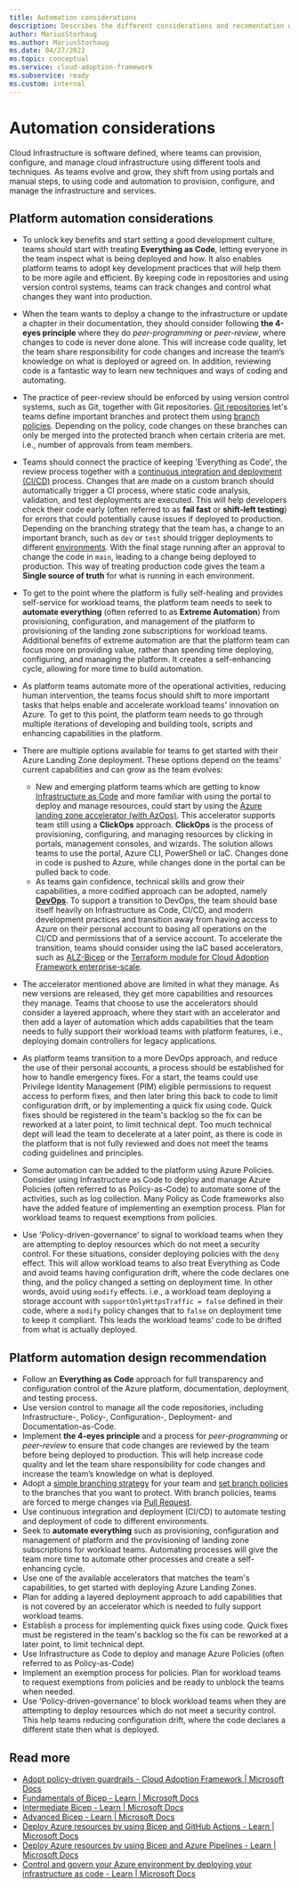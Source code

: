 ```yaml
---
title: Automation considerations
description: Describes the different considerations and recomentation when automating deployment of Azure Landing Zone and platform services
author: MariusStorhaug
ms.author: MariusStorhaug
ms.date: 04/27/2022
ms.topic: conceptual
ms.service: cloud-adoption-framework
ms.subservice: ready
ms.custom: internal
---
```


# Automation considerations

Cloud Infrastructure is software defined, where teams can provision, configure, and manage cloud infrastructure using
different tools and techniques. As teams evolve and grow, they shift from using portals and manual steps,
to using code and automation to provision, configure, and manage the infrastructure and services.

## Platform automation considerations

- To unlock key benefits and start setting a good development culture, teams should start with treating **Everything as Code**,
letting everyone in the team inspect what is being deployed and how. It also enables platform teams to adopt key
development practices that will help them to be more agile and efficient. By keeping code in repositories and using version
control systems, teams can track changes and control what changes they want into production.

- When the team wants to deploy a change to the infrastructure or update a chapter in their documentation, they should consider following
**the 4-eyes principle** where they do _peer-programming_ or _peer-review_, where changes to code is never done alone. This will increase
code quality, let the team share responsibility for code changes and increase the team’s knowledge on what is deployed or agreed on.
In addition, reviewing code is a fantastic way to learn new techniques and ways of coding and automating.

- The practice of peer-review should be enforced by using version control systems, such as Git, together with Git repositories. [Git repositories](../considerations/development-strategy-development-lifecycle.md#repository-strategy)
let's teams define important branches and protect them using [branch policies](../considerations/development-strategy-development-lifecycle.md#branch-strategy). Depending on the policy, code changes on these branches can only
be merged into the protected branch when certain criteria are met. i.e., number of approvals from team members.

- Teams should connect the practice of keeping 'Everything as Code', the review process together with a [continuous integration and deployment (CI/CD)](../considerations/development-strategy-development-lifecycle.md#automated-builds)
process. Changes that are made on a custom branch should automatically trigger a CI process, where static code analysis, validation, and test deployments
are executed. This will help developers check their code early (often referred to as **fail fast** or **shift-left testing**) for errors that could potentially cause
issues if deployed to production. Depending on the branching strategy that the team has, a change to an important branch, such as `dev` or `test` should
trigger deployments to different [environments](../considerations/environments.md). With the final stage running after an approval to change the code in `main`, leading to a change being
deployed to production. This way of treating production code gives the team a **Single source of truth** for what is running in each environment.

- To get to the point where the platform is fully self-healing and provides self-service for workload teams, the platform team needs to seek to **automate everything**
  (often referred to as **Extreme Automation**) from provisioning, configuration, and management of the platform to provisioning of the landing zone
  subscriptions for workload teams. Additional benefits of extreme automation are that the platform team can focus more on providing value, rather than spending time
  deploying, configuring, and managing the platform. It creates a self-enhancing cycle, allowing for more time to build automation.

- As platform teams automate more of the operational activities, reducing human intervention, the teams focus should shift to more important tasks that helps
enable and accelerate workload teams' innovation on Azure. To get to this point, the platform team needs to go through multiple iterations of developing and
building tools, scripts and enhancing capabilities in the platform.

- There are multiple options available for teams to get started with their Azure Landing Zone deployment. These options depend on the teams' current capabilities
and can grow as the team evolves:
  - New and emerging platform teams which are getting to know [Infrastructure as Code](/azure/architecture/checklist/dev-ops#management) and more familiar with using the portal to deploy and manage resources,
    could start by using the [Azure landing zone accelerator (with AzOps)](\landing-zone\index.md#azure-landing-zone-accelerator). This accelerator
    supports team still using a **ClickOps** approach. **ClickOps** is the process of provisioning, configuring, and managing resources by clicking in portals, management
    consoles, and wizards. The solution allows teams to use the portal, Azure CLI, PowerShell or IaC. Changes done in code is pushed to Azure, while changes done
    in the portal can be pulled back to code.
  - As teams gain confidence, technical skills and grow their capabilities, a more codified approach can be adopted, namely **[DevOps](./devops-principles-and-practices.md)**. To support a transition to
    DevOps, the team should base itself heavily on Infrastructure as Code, CI/CD, and modern development practices and transition away from having access to Azure on their
    personal account to basing all operations on the CI/CD and permissions that of a service account. To accelerate the transition, teams should consider using the IaC
    based accelerators, such as [ALZ-Bicep](https://github.com/Azure/ALZ-Bicep) or the [Terraform module for Cloud Adoption Framework enterprise-scale](../enterprise-scale/terraform-module-caf-enterprise-scale.md).

- The accelerator mentioned above are limited in what they manage. As new versions are released, they get more capabilities and resources they manage. Teams that choose
  to use the accelerators should consider a layered approach, where they start with an accelerator and then add a layer of automation which adds capabilities that the team
  needs to fully support their workload teams with platform features, i.e., deploying domain controllers for legacy applications.

- As platform teams transition to a more DevOps approach, and reduce the use of their personal accounts, a process should be established for how to handle emergency fixes.
  For a start, the teams could use Privilege Identity Management (PIM) eligible permissions to request access to perform fixes, and then later bring this back to code to limit configuration drift,
  or by implementing a quick fix using code. Quick fixes should be registered in the team's backlog so the fix can be reworked at a later point, to limit technical dept. Too much technical
  dept will lead the team to decelerate at a later point, as there is code in the platform that is not fully reviewed and does not meet the teams coding guidelines and principles.

- Some automation can be added to the platform using Azure Policies. Consider using Infrastructure as Code to deploy and manage Azure Policies (often referred to as Policy-as-Code)
  to automate some of the activities, such as log collection. Many Policy as Code frameworks also have the added feature of implementing an exemption process. Plan for workload teams to
  request exemptions from policies.

- Use 'Policy-driven-governance' to signal to workload teams when they are attempting to deploy resources which do not meet a security control. For these situations, consider deploying policies
  with the `deny` effect. This will allow workload teams to also treat Everything as Code and avoid teams having configuration drift, where the code declares one thing, and the policy changed a setting
  on deployment time. In other words, avoid using `modify` effects. i.e., a workload team deploying a storage account with `supportOnlyHttpsTraffic = false` defined in their code, where a `modify` policy
  changes that to `false` on deployment time to keep it compliant. This leads the workload teams' code to be drifted from what is actually deployed.

## Platform automation design recommendation

- Follow an **Everything as Code** approach for full transparency and configuration control of the Azure platform, documentation, deployment, and testing process.
- Use version control to manage all the code repositories, including Infrastructure-, Policy-, Configuration-, Deployment- and Documentation-as-Code.
- Implement **the 4-eyes principle** and a process for _peer-programming_ or _peer-review_ to ensure that code changes are reviewed by the team before being
  deployed to production. This will help increase code quality and let the team share responsibility for code changes and increase the team’s knowledge on what is deployed.
- Adopt a [simple branching strategy](/azure/devops/repos/git/git-branching-guidance) for your team and [set branch policies](/azure/devops/repos/git/branch-policies) to the branches that you want to protect. With branch policies, teams are forced to merge changes via [Pull Request](/azure/devops/repos/git/about-pull-requests).
- Use continuous integration and deployment (CI/CD) to automate testing and deployment of code to different environments.
- Seek to **automate everything** such as provisioning, configuration and management of platform and the provisioning of landing zone subscriptions for workload teams.
  Automating processes will give the team more time to automate other processes and create a self-enhancing cycle.
- Use one of the available accelerators that matches the team's capabilities, to get started with deploying Azure Landing Zones.
- Plan for adding a layered deployment approach to add capabilities that is not covered by an accelerator which is needed to fully support workload teams.
- Establish a process for implementing quick fixes using code. Quick fixes must be registered in the team's backlog so the fix can be reworked at a later point, to limit technical dept.
- Use Infrastructure as Code to deploy and manage Azure Policies (often referred to as Policy-as-Code)
- Implement an exemption process for policies. Plan for workload teams to request exemptions from policies and be ready to unblock the teams when needed.
- Use 'Policy-driven-governance' to block workload teams when they are attempting to deploy resources which do not meet a security control. This help teams reducing configuration
  drift, where the code declares a different state then what is deployed.

## Read more

- [Adopt policy-driven guardrails - Cloud Adoption Framework | Microsoft Docs](https://docs.microsoft.com/azure/cloud-adoption-framework/ready/enterprise-scale/dine-guidance)
- [Fundamentals of Bicep - Learn | Microsoft Docs](https://docs.microsoft.com/learn/paths/fundamentals-bicep/)
- [Intermediate Bicep - Learn | Microsoft Docs](https://docs.microsoft.com/learn/paths/intermediate-bicep/)
- [Advanced Bicep - Learn | Microsoft Docs](https://docs.microsoft.com/learn/paths/advanced-bicep/)
- [Deploy Azure resources by using Bicep and GitHub Actions - Learn | Microsoft Docs](https://docs.microsoft.com/learn/paths/bicep-github-actions/)
- [Deploy Azure resources by using Bicep and Azure Pipelines - Learn | Microsoft Docs](https://docs.microsoft.com/learn/paths/bicep-azure-pipelines/)
- [Control and govern your Azure environment by deploying your infrastructure as code - Learn | Microsoft Docs](https://docs.microsoft.com/learn/modules/control-govern-azure-environment-deploying-infrastructure-code/)
